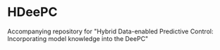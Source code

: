 # HDeePC
Accompanying repository for "Hybrid Data-enabled Predictive Control: Incorporating model knowledge into the DeePC"
